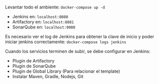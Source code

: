 Levantar todo el ambiente:
`docker-compose up -d`

* Jenkins en: `localhost:8080`
* Artifactory en: `localhost:8081`
* SonarQube en: `localhost:9000`

Es necesario ver el log de Jenkins para obtener la clave de inicio y poder iniciar jenkins correctamente: `docker-compose logs jenkins`

Cuando los servicios terminen de subir, se debe configurar en Jenkins:
* Plugin de Artifactory
* Plugin de SonarQube
* Plugin de Global Library (Para relacionar el template)
* Instalar Maven, Gradle, Nodejs, Git
